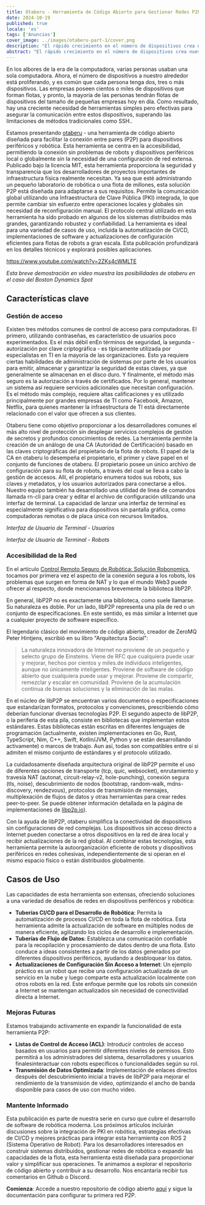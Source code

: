 ```yaml
---
title: Otaberu - Herramienta de Código Abierto para Gestionar Redes P2P para Dispositivos de Borde y Robótica
date: 2024-10-19
published: true
locale: 'es'
tags: ['Anuncios']
cover_image: ../images/otaberu-part-1/cover.png
description: "El rápido crecimiento en el número de dispositivos crea nuevos desafíos para la disponibilidad y la seguridad. Se necesita una solución más eficiente para la comunicación segura entre dispositivos que aborde las limitaciones de PKI basadas en SSH. El robot-agente Otaberu ofrece esta solución, permitiendo una PKI personalizada para robots utilizando estándares y protocolos modernos de libP2P para resolver estos problemas."
abstract: "El rápido crecimiento en el número de dispositivos crea nuevos desafíos para la disponibilidad y la seguridad. Se necesita una solución más eficiente para la comunicación segura entre dispositivos que aborde las limitaciones de PKI basadas en SSH. El robot-agente Otaberu ofrece esta solución, permitiendo una PKI personalizada para robots utilizando estándares y protocolos modernos de libP2P para resolver estos problemas."
---
```


En los albores de la era de la computadora, varias personas usaban una sola computadora. Ahora, el número de dispositivos a nuestro alrededor está proliferando, y es común que cada persona tenga dos, tres o más dispositivos. Las empresas poseen cientos o miles de dispositivos que forman flotas, y pronto, la mayoría de las personas tendrán flotas de dispositivos del tamaño de pequeñas empresas hoy en día. Como resultado, hay una creciente necesidad de herramientas simples pero efectivas para asegurar la comunicación entre estos dispositivos, superando las limitaciones de métodos tradicionales como SSH..

Estamos presentando [otaberu](https://github.com/airalab/otaberu) - una herramienta de código abierto diseñada para facilitar la conexión entre pares (P2P) para dispositivos periféricos y robótica. Esta herramienta se centra en la accesibilidad, permitiendo la conexión sin problemas de robots y dispositivos periféricos local o globalmente sin la necesidad de una configuración de red extensa. Publicado bajo la licencia MIT, esta herramienta proporciona la seguridad y transparencia que los desarrolladores de proyectos importantes de infraestructura física realmente necesitan. Ya sea que esté administrando un pequeño laboratorio de robótica o una flota de millones, esta solución P2P está diseñada para adaptarse a sus requisitos. Permite la comunicación global utilizando una Infraestructura de Clave Pública (PKI) integrada, lo que permite cambiar sin esfuerzo entre operaciones locales y globales sin necesidad de reconfiguración manual. El protocolo central utilizado en esta herramienta ha sido probado en algunos de los sistemas distribuidos más grandes, garantizando robustez y confiabilidad. La herramienta es ideal para una variedad de casos de uso, incluida la automatización de CI/CD, implementaciones de software y actualizaciones de configuración eficientes para flotas de robots a gran escala. Esta publicación profundizará en los detalles técnicos y explorará posibles aplicaciones.

https://www.youtube.com/watch?v=2ZKs4cWMLTE

*Esta breve demostración en video muestra las posibilidades de otaberu en el caso del Boston Dynamics Spot*

## Características clave

### Gestión de acceso

Existen tres métodos comunes de control de acceso para computadoras. El primero, utilizando contraseñas, es característico de usuarios poco experimentados. Es el más débil enEn términos de seguridad, la segunda - autorización por clave criptográfica - es típicamente utilizada por especialistas en TI en la mayoría de las organizaciones. Esto ya requiere ciertas habilidades de administración de sistemas por parte de los usuarios para emitir, almacenar y garantizar la seguridad de estas claves, ya que generalmente se almacenan en el disco duro. Y finalmente, el método más seguro es la autorización a través de certificados. Por lo general, mantener un sistema así requiere servicios adicionales que necesitan configuración. Es el método más complejo, requiere altas calificaciones y es utilizado principalmente por grandes empresas de TI como Facebook, Amazon, Netflix, para quienes mantener la infraestructura de TI está directamente relacionado con el valor que ofrecen a sus clientes.

Otaberu tiene como objetivo proporcionar a los desarrolladores comunes el más alto nivel de protección sin desplegar servicios complejos de gestión de secretos y profundos conocimientos de redes. La herramienta permite la creación de un análogo de una CA (Autoridad de Certificación) basado en las claves criptográficas del propietario de la flota de robots. El papel de la CA en otaberu lo desempeña el propietario, el primer y clave papel en el conjunto de funciones de otaberu. El propietario posee un único archivo de configuración para su flota de robots, a través del cual se lleva a cabo la gestión de accesos. Allí, el propietario enumera todos sus robots, sus claves y metadatos, y los usuarios autorizados para conectarse a ellos. Nuestro equipo también ha desarrollado una utilidad de línea de comandos llamada rn-cli para crear y editar el archivo de configuración utilizando una interfaz de terminal. La capacidad de lanzar una interfaz de terminal es especialmente significativa para dispositivos sin pantalla gráfica, como computadoras remotas o de placa única con recursos limitados.

<rb-image zoom src="./images/otaberu-part-1/otaberu-tui-1.png" alt="Interfaz de Usuario Otaberu TUI" />  

*Interfaz de Usuario de Terminal - Usuarios*

<rb-image zoom src="./images/otaberu-part-1/otaberu-tui-2.png" alt="Interfaz de Robots Otaberu TUI" />  

*Interfaz de Usuario de Terminal - Robots*

### **Accesibilidad de la Red**

En el artículo [Control Remoto Seguro de Robótica: Solución Robonomics](https://robonomics.network/blog/secure-robotics-remote-control-via-web3/), tocamos por primera vez el aspecto de la conexión segura a los robots, los problemas que surgen en forma de NAT y lo que el mundo Web3 puede ofrecer al respecto, donde mencionamos brevemente la biblioteca libP2P.

En general, libP2P no es exactamente una biblioteca, como suele llamarse. Su naturaleza es doble. Por un lado, libP2P representa una pila de red o un conjunto de especificaciones. En este sentido, es más similar a Internet que a cualquier proyecto de software específico.

El legendario clásico del movimiento de código abierto, creador de ZeroMQ Peter Hintjens, escribió en su libro "Arquitectura Social": 

> La naturaleza innovadora de Internet no proviene de un pequeño y selecto grupo de Einsteins. Viene de RFC que cualquiera puede usar y mejorar, hechos por cientos y miles.de individuos inteligentes, aunque no únicamente inteligentes. Proviene de software de código abierto que cualquiera puede usar y mejorar. Proviene de compartir, remezclar y escalar en comunidad. Proviene de la acumulación continua de buenas soluciones y la eliminación de las malas.

En el núcleo de libP2P se encuentran varios documentos o especificaciones que estandarizan formatos, protocolos y convenciones, prescribiendo cómo deberían funcionar diversas tecnologías P2P. El segundo aspecto de libP2P, o la periferia de esta pila, consiste en bibliotecas que implementan estos estándares. Estas bibliotecas están escritas en diferentes lenguajes de programación (actualmente, existen implementaciones en Go, Rust, TypeScript, Nim, C++, Swift, Kotlin/JVM, Python y se están desarrollando activamente) o marcos de trabajo. Aun así, todas son compatibles entre sí si admiten el mismo conjunto de estándares y el protocolo utilizado.

La cuidadosamente diseñada arquitectura original de libP2P permite el uso de diferentes opciones de transporte (tcp, quic, websocket), enrutamiento y travesía NAT (autonat, circuit-relay-v2, hole-punching), conexión segura (tls, noise), descubrimiento de nodos (bootstrap, random-walk, mdns-discovery, rendezvous), protocolos de transmisión de mensajes, multiplexación de flujos de datos y otras herramientas para crear redes peer-to-peer. Se puede obtener información detallada en la página de implementaciones de [libp2p.io](https://libP2P.io/implementations/)).

Con la ayuda de libP2P, otaberu simplifica la conectividad de dispositivos sin configuraciones de red complejas. Los dispositivos sin acceso directo a Internet pueden conectarse a otros dispositivos en la red de área local y recibir actualizaciones de la red global. Al combinar estas tecnologías, esta herramienta permite la autoorganización eficiente de robots y dispositivos periféricos en redes cohesivas, independientemente de si operan en el mismo espacio físico o están distribuidos globalmente.

## Casos de Uso

Las capacidades de esta herramienta son extensas, ofreciendo soluciones a una variedad de desafíos de redes en dispositivos periféricos y robótica:

- **Tuberías CI/CD para el Desarrollo de Robótica**: Permita la automatización de procesos CI/CD en toda la flota de robótica. Esta herramienta admite la actualización de software en múltiples nodos de manera eficiente, agilizando los ciclos de desarrollo e implementación.
- **Tuberías de Flujo de Datos**: Establezca una comunicación confiable para la recopilación y procesamiento de datos dentro de una flota. Esto conduce a ideas consistentes a partir de los datos generados por diferentes dispositivos periféricos, ayudando a desbloquear los datos.
- **Actualizaciones de Configuración Sin Acceso a Internet**: Un ejemplo práctico es un robot que recibe una configuración actualizada de un servicio en la nube y luego comparte esta actualización localmente con otros robots en la red. Este enfoque permite que los robots sin conexión a Internet se mantengan actualizados sin necesidad de conectividad directa a Internet.

### Mejoras Futuras

Estamos trabajando activamente en expandir la funcionalidad de esta herramienta P2P:

- **Listas de Control de Acceso (ACL)**: Introducir controles de acceso basados en usuarios para permitir diferentes niveles de permisos. Esto permitirá a los administradores del sistema, desarrolladores y usuarios finalesinteractuar con robots específicos o funcionalidades según su rol.
- **Transmisión de Datos Optimizada**: Implementación de enlaces directos después del descubrimiento inicial a través de libP2P para mejorar el rendimiento de la transmisión de video, optimizando el ancho de banda disponible para casos de uso con mucho video.

### Mantente Informado

Esta publicación es parte de nuestra serie en curso que cubre el desarrollo de software de robótica moderna. Los próximos artículos incluirán discusiones sobre la integración de PKI en robótica, estrategias efectivas de CI/CD y mejores prácticas para integrar esta herramienta con ROS 2 (Sistema Operativo de Robot). Para los desarrolladores interesados en construir sistemas distribuidos, gestionar redes de robótica o expandir las capacidades de la flota, esta herramienta está diseñada para proporcionar valor y simplificar sus operaciones. Te animamos a explorar el repositorio de código abierto y contribuir a su desarrollo. Nos encantaría recibir tus comentarios en Github o Discord.

**Comienza**: Accede a nuestro repositorio de código abierto [aquí](https://github.com/airalab/otaberu) y sigue la documentación para configurar tu primera red P2P.